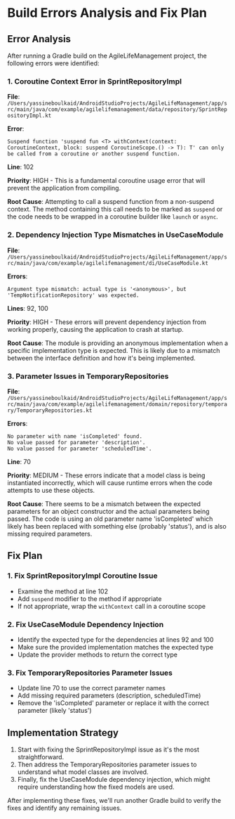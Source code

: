 # Build Errors Analysis and Fix Plan

## Error Analysis

After running a Gradle build on the AgileLifeManagement project, the following errors were identified:

### 1. Coroutine Context Error in SprintRepositoryImpl

**File**: `/Users/yassineboulkaid/AndroidStudioProjects/AgileLifeManagement/app/src/main/java/com/example/agilelifemanagement/data/repository/SprintRepositoryImpl.kt`

**Error**: 
```
Suspend function 'suspend fun <T> withContext(context: CoroutineContext, block: suspend CoroutineScope.() -> T): T' can only be called from a coroutine or another suspend function.
```

**Line**: 102

**Priority**: HIGH - This is a fundamental coroutine usage error that will prevent the application from compiling.

**Root Cause**: Attempting to call a suspend function from a non-suspend context. The method containing this call needs to be marked as `suspend` or the code needs to be wrapped in a coroutine builder like `launch` or `async`.

### 2. Dependency Injection Type Mismatches in UseCaseModule

**File**: `/Users/yassineboulkaid/AndroidStudioProjects/AgileLifeManagement/app/src/main/java/com/example/agilelifemanagement/di/UseCaseModule.kt`

**Errors**:
```
Argument type mismatch: actual type is '<anonymous>', but 'TempNotificationRepository' was expected.
```

**Lines**: 92, 100

**Priority**: HIGH - These errors will prevent dependency injection from working properly, causing the application to crash at startup.

**Root Cause**: The module is providing an anonymous implementation when a specific implementation type is expected. This is likely due to a mismatch between the interface definition and how it's being implemented.

### 3. Parameter Issues in TemporaryRepositories

**File**: `/Users/yassineboulkaid/AndroidStudioProjects/AgileLifeManagement/app/src/main/java/com/example/agilelifemanagement/domain/repository/temporary/TemporaryRepositories.kt`

**Errors**:
```
No parameter with name 'isCompleted' found.
No value passed for parameter 'description'.
No value passed for parameter 'scheduledTime'.
```

**Line**: 70

**Priority**: MEDIUM - These errors indicate that a model class is being instantiated incorrectly, which will cause runtime errors when the code attempts to use these objects.

**Root Cause**: There seems to be a mismatch between the expected parameters for an object constructor and the actual parameters being passed. The code is using an old parameter name 'isCompleted' which likely has been replaced with something else (probably 'status'), and is also missing required parameters.

## Fix Plan

### 1. Fix SprintRepositoryImpl Coroutine Issue
- Examine the method at line 102
- Add `suspend` modifier to the method if appropriate
- If not appropriate, wrap the `withContext` call in a coroutine scope

### 2. Fix UseCaseModule Dependency Injection
- Identify the expected type for the dependencies at lines 92 and 100
- Make sure the provided implementation matches the expected type
- Update the provider methods to return the correct type

### 3. Fix TemporaryRepositories Parameter Issues
- Update line 70 to use the correct parameter names
- Add missing required parameters (description, scheduledTime)
- Remove the 'isCompleted' parameter or replace it with the correct parameter (likely 'status')

## Implementation Strategy

1. Start with fixing the SprintRepositoryImpl issue as it's the most straightforward.
2. Then address the TemporaryRepositories parameter issues to understand what model classes are involved.
3. Finally, fix the UseCaseModule dependency injection, which might require understanding how the fixed models are used.

After implementing these fixes, we'll run another Gradle build to verify the fixes and identify any remaining issues.

